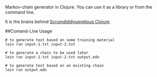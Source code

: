 Markov-chain generator in Clojure. You can use it as a library or from the command line.

It is the brains behind [Scrumdiddlyumptious Clojure](http://scrumdiddlyumptious-clojure.tumblr.com/).

##Comand-Line Usage
```shell
# to generate text based on some training material
lein run input-1.txt input-2.txt

# to generate a chain to be used later
lein run input-1.txt input-2.txt output.edn

# to generate text based on an existing chain
lein run output.edn
```
